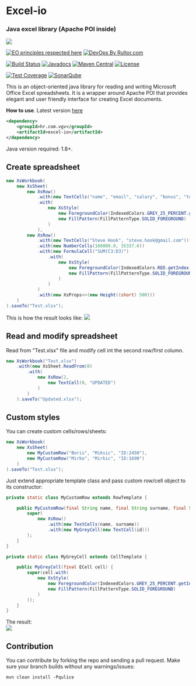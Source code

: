 # Excel-io
### Java excel library (Apache POI inside)
<img src="https://png.icons8.com/color/100/000000/ms-excel.png">

[![EO principles respected here](http://www.elegantobjects.org/badge.svg)](http://www.elegantobjects.org)
[![DevOps By Rultor.com](http://www.rultor.com/b/Vatavuk/excel-io)](http://www.rultor.com/p/Vatavuk/excel-io)

[![Build Status](https://travis-ci.org/Vatavuk/excel-io.svg?branch=master)](https://travis-ci.org/Vatavuk/excel-io)
[![Javadocs](http://javadoc.io/badge/hr.com.vgv/excel-io.svg)](http://javadoc.io/doc/hr.com.vgv/excel-io)
[![Maven Central](https://img.shields.io/maven-central/v/hr.com.vgv/excel-io.svg)](https://maven-badges.herokuapp.com/maven-central/hr.com.vgv/excel-io)
[![License](https://img.shields.io/badge/license-MIT-green.svg)](https://github.com/Vatavuk/excel-io/blob/master/LICENSE.txt)

[![Test Coverage](https://codecov.io/gh/Vatavuk/excel-io/branch/master/graph/badge.svg)](https://codecov.io/gh/Vatavuk/excel-io)
[![SonarQube](https://img.shields.io/badge/sonar-ok-green.svg)](https://sonarcloud.io/dashboard/index/hr.com.vgv:excel-io)

This is an object-oriented java library for reading and writing Microsoft Office Excel spreadsheets.
It is a wrapper around Apache POI that provides elegant and user friendly interface for creating Excel documents. 

**How to use**.
Latest version [here](https://github.com/Vatavuk/excel-io/releases)

```xml
<dependency>
    <groupId>hr.com.vgv</groupId>
    <artifactId>excel-io</artifactId>
</dependency>
```

Java version required: 1.8+.


## Create spreadsheet
```java
new XsWorkbook(
    new XsSheet(
        new XsRow()
            .with(new TextCells("name", "email", "salary", "bonus", "total"))
            .with(
                new XsStyle(
                    new ForegroundColor(IndexedColors.GREY_25_PERCENT.getIndex()),
                    new FillPattern(FillPatternType.SOLID_FOREGROUND)
                )
            ),
        new XsRow()
            .with(new TextCells("Steve Hook", "steve.hook@gmail.com"))
            .with(new NumberCells(160000.0, 35337.6))
            .with(new FormulaCell("SUM(C3:D3)")
                .with(
                    new XsStyle(
                        new ForegroundColor(IndexedColors.RED.getIndex()),
                        new FillPattern(FillPatternType.SOLID_FOREGROUND)
                    )
                )
            )
            .with(new XsProps<>(new Height((short) 500)))
    )
).saveTo("Test.xlsx");
```
This is how the result looks like:
<img src="https://i.imgur.com/3hUJkJ2.png"/>

## Read and modify spreadsheet
Read from "Test.xlsx" file and modify cell int the second row/first column.
```java
new XsWorkbook("Test.xlsx")
    .with(new XsSheet.ReadFrom(0)
        .with(
            new XsRow(2,
                new TextCell(0, "UPDATED")
            )
        )
    ).saveTo("Updated.xlsx");
```

## Custom styles
You can create custom cells/rows/sheets:
```java
new XsWorkbook(
    new XsSheet(
        new MyCustomRow("Boris", "Miksic", "ID:2450"),
        new MyCustomRow("Mirko", "Mirkic", "ID:1690")
    )
).saveTo("Test.xlsx");

```
Just extend appropriate template class and pass custom row/cell object to its constructor:
```java
private static class MyCustomRow extends RowTemplate {

    public MyCustomRow(final String name, final String surname, final String id) {
        super(
            new XsRow()
                .with(new TextCells(name, surname))
                .with(new MyGreyCell(new TextCell(id)))
        );
    }
}

private static class MyGreyCell extends CellTemplate {

    public MyGreyCell(final ECell cell) {
        super(cell.with(
            new XsStyle(
                new ForegroundColor(IndexedColors.GREY_25_PERCENT.getIndex()),
                new FillPattern(FillPatternType.SOLID_FOREGROUND)
            )
        ));
    }
}
```

The result:  
<img src="https://i.imgur.com/9BzW6VR.png"/>

## Contribution
You can contribute by forking the repo and sending a pull request.
Make sure your branch builds without any warnings/issues:

```
mvn clean install -Pqulice
```

